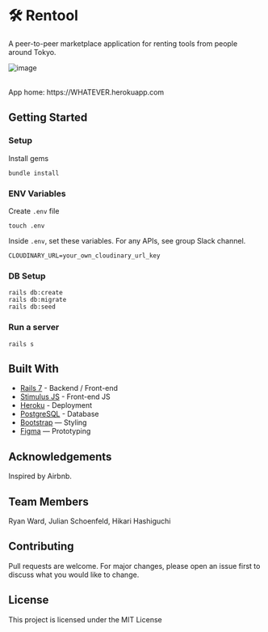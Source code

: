 # 🛠️ Rentool

A peer-to-peer marketplace application for renting tools from people around Tokyo.

![image](https://github.com/user-attachments/assets/2c6b5331-6d0a-4126-998e-83dbb1254ef4)

<br>
App home: https://WHATEVER.herokuapp.com
   

## Getting Started
### Setup

Install gems
```
bundle install
```

### ENV Variables
Create `.env` file
```
touch .env
```
Inside `.env`, set these variables. For any APIs, see group Slack channel.
```
CLOUDINARY_URL=your_own_cloudinary_url_key
```

### DB Setup
```
rails db:create
rails db:migrate
rails db:seed
```

### Run a server
```
rails s
```

## Built With
- [Rails 7](https://guides.rubyonrails.org/) - Backend / Front-end
- [Stimulus JS](https://stimulus.hotwired.dev/) - Front-end JS
- [Heroku](https://heroku.com/) - Deployment
- [PostgreSQL](https://www.postgresql.org/) - Database
- [Bootstrap](https://getbootstrap.com/) — Styling
- [Figma](https://www.figma.com) — Prototyping

## Acknowledgements
Inspired by Airbnb.

## Team Members
Ryan Ward, Julian Schoenfeld, Hikari Hashiguchi

## Contributing
Pull requests are welcome. For major changes, please open an issue first to discuss what you would like to change.

## License
This project is licensed under the MIT License
